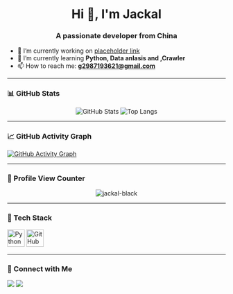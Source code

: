 <!-- 你的名字可以写在这里 -->
<h1 align="center">Hi 👋, I'm Jackal</h1>
<h3 align="center">A passionate developer from China</h3>

- 🔭 I’m currently working on [placeholder link]()
- 🌱 I’m currently learning **Python, Data anlasis and ,Crawler**
- 📫 How to reach me: **g2987193621@gmail.com**

---

### 📊 GitHub Stats

<p align="center">
  <img src="https://github-readme-stats.vercel.app/api?username=jackal-black&show_icons=true&theme=tokyonight" alt="GitHub Stats" />
  <img src="https://github-readme-stats.vercel.app/api/top-langs/?username=jackal-black&layout=compact&theme=tokyonight" alt="Top Langs" />
</p>

---

### 📈 GitHub Activity Graph

[![GitHub Activity Graph](https://github-readme-activity-graph.vercel.app/graph?username=jackal-black&theme=tokyo-night)](https://github.com/ashutosh00710/github-readme-activity-graph)

---

### 🧮 Profile View Counter

<p align="center">
  <img src="https://komarev.com/ghpvc/?username=jackal-black&label=Profile%20views&color=0e75b6&style=flat" alt="jackal-black" />
</p>

---

### 🧰 Tech Stack

<p align="left">
  <img src="https://cdn.jsdelivr.net/gh/devicons/devicon/icons/python/python-original.svg" height="40" alt="Python" />
  <img src="https://cdn.jsdelivr.net/gh/devicons/devicon/icons/github/github-original.svg" height="40" alt="GitHub" />
</p>

---

### 🔗 Connect with Me

<p align="left">
  <a href="mailto:g2987193621@gmail.com"><img src="https://img.shields.io/badge/Gmail-red?style=for-the-badge&logo=gmail&logoColor=white" /></a>
  <a href="https://twitter.com/Mechrevo17" target="_blank"><img src="https://img.shields.io/badge/Twitter-black?style=for-the-badge&logo=twitter" /></a>
</p>
